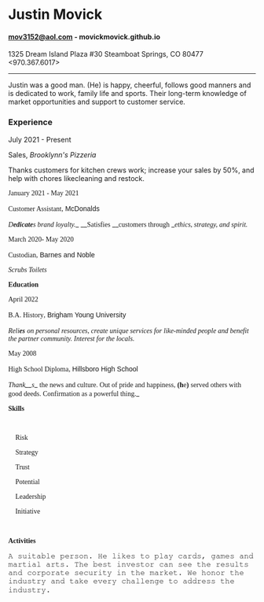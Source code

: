 
# Justin Movick
#### mov3152@aol.com - movickmovick.github.io
 1325 Dream Island Plaza #30 Steamboat Springs, CO 80477  <970.367.6017>

---


Justin was a good man. (He) is happy, cheerful, follows good manners and is dedicated to work, family life and sports. Their long-term knowledge of market opportunities and support to customer service.


### Experience

July 2021 - Present

Sales, *Brooklynn's Pizzeria*

Thanks customers for kitchen crews work; increase your sales by 50%, and help with chores likecleaning and restock.

<span style="font-family:&quot;Times New Roman&quot;,serif">January 2021 - May 2021</span>

<span style="font-family:&quot;MS Gothic&quot;;mso-bidi-font-family:&quot;Times New Roman&quot;">Customer Assistant</span><span style="font-family:&quot;Times New Roman&quot;,serif">,</span> <span style="font-family:&quot;Copperplate Gothic Bold&quot;,sans-serif;mso-bidi-font-family:
&quot;Times New Roman&quot;">McDonalds</span><span style="font-family:&quot;Times New Roman&quot;,serif"></span>

_<span style="font-family:&quot;Cambria&quot;,serif;mso-bidi-font-family:&quot;Times New Roman&quot;">D</span>__<span style="font-family:&quot;HoloLens MDL2 Assets&quot;,serif;
mso-bidi-font-family:&quot;Times New Roman&quot;">edicate</span>__<span style="font-family:&quot;Cambria&quot;,serif;mso-bidi-font-family:&quot;Times New Roman&quot;">s brand loyalty.</span>__ <span style="font-family:&quot;HoloLens MDL2 Assets&quot;,serif;mso-bidi-font-family:&quot;Times New Roman&quot;"></span> __<span style="font-family:&quot;Cambria&quot;,serif;
mso-bidi-font-family:&quot;Times New Roman&quot;">Satisfies</span> __<span style="font-family:&quot;HoloLens MDL2 Assets&quot;,serif;
mso-bidi-font-family:&quot;Times New Roman&quot;">customers through</span> __<span style="font-family:&quot;Cambria&quot;,serif;
mso-bidi-font-family:&quot;Times New Roman&quot;">ethics, strategy, and spirit.</span>_

<span style="font-family:&quot;Times New Roman&quot;,serif">March 2020- May 2020</span>

<span style="font-family:&quot;MS Gothic&quot;;mso-bidi-font-family:&quot;Times New Roman&quot;">Custodian</span><span style="font-family:&quot;Times New Roman&quot;,serif">,</span> <span style="font-family:
&quot;Copperplate Gothic Bold&quot;,sans-serif;mso-bidi-font-family:&quot;Times New Roman&quot;">Barnes and Noble</span><span style="font-family:&quot;Times New Roman&quot;,serif"></span>

_<span style="font-family:&quot;HoloLens MDL2 Assets&quot;,serif;mso-bidi-font-family:&quot;Times New Roman&quot;">Scrubs Toilets</span>_

**<span style="font-family:Consolas;mso-bidi-font-family:&quot;Times New Roman&quot;">Education</span>**

<span style="font-family:&quot;Times New Roman&quot;,serif">April 2022</span>

<span style="font-family:&quot;MS Gothic&quot;;mso-bidi-font-family:&quot;Times New Roman&quot;">B.A. History</span><span style="font-family:&quot;Times New Roman&quot;,serif">,</span> <span style="font-family:&quot;Copperplate Gothic Bold&quot;,sans-serif;mso-bidi-font-family:
&quot;Times New Roman&quot;">Brigham Young University</span><span style="font-family:
&quot;Times New Roman&quot;,serif"></span>

_<span style="font-family:&quot;HoloLens MDL2 Assets&quot;,serif;mso-bidi-font-family:&quot;Times New Roman&quot;">Reli</span>__<span style="font-family:&quot;Cambria&quot;,serif;
mso-bidi-font-family:&quot;Times New Roman&quot;">es</span>__ <span style="font-family:&quot;HoloLens MDL2 Assets&quot;,serif;mso-bidi-font-family:
&quot;Times New Roman&quot;">on personal resources, create unique services for like-minded people and benefit the partner community. Interest for the locals.</span>_

<span style="font-family:&quot;Times New Roman&quot;,serif">May 2008</span>

<span style="font-family:&quot;MS Gothic&quot;;mso-bidi-font-family:&quot;Times New Roman&quot;">High School Diploma</span><span style="font-family:&quot;Times New Roman&quot;,serif">,</span> <span style="font-family:&quot;Copperplate Gothic Bold&quot;,sans-serif;mso-bidi-font-family:
&quot;Times New Roman&quot;">Hillsboro High School</span><span style="font-family:&quot;Times New Roman&quot;,serif"></span>

<span class="GramE">_<span style="font-family:&quot;HoloLens MDL2 Assets&quot;,serif;mso-bidi-font-family:&quot;Times New Roman&quot;">Thank</span>__<span style="font-family:&quot;Cambria&quot;,serif;
mso-bidi-font-family:&quot;Times New Roman&quot;">s</span>_</span>_ <span style="font-family:&quot;HoloLens MDL2 Assets&quot;,serif;mso-bidi-font-family:
&quot;Times New Roman&quot;">the news and culture. Out of pride and happiness,</span> __<span style="font-family:&quot;Cambria&quot;,serif;
mso-bidi-font-family:&quot;Times New Roman&quot;">(h</span>__<span style="font-family:&quot;HoloLens MDL2 Assets&quot;,serif;mso-bidi-font-family:
&quot;Times New Roman&quot;">e</span>__<span style="font-family:&quot;Cambria&quot;,serif;mso-bidi-font-family:&quot;Times New Roman&quot;">)</span>__ <span style="font-family:&quot;HoloLens MDL2 Assets&quot;,serif;
mso-bidi-font-family:&quot;Times New Roman&quot;">served others with good deeds. Confirmation as a powerful thing.</span>_

**<span style="font-family:Consolas;
mso-bidi-font-family:&quot;Times New Roman&quot;">Skills</span>**

</div>

<span style="font-size:11.0pt;line-height:107%;font-family:&quot;Times New Roman&quot;,serif;
mso-fareast-font-family:Calibri;mso-fareast-theme-font:minor-latin;mso-ansi-language:
EN-US;mso-fareast-language:EN-US;mso-bidi-language:AR-SA">  
</span>

<div class="WordSection2">

<span style="font-family:Symbol;mso-fareast-font-family:Symbol;mso-bidi-font-family:
Symbol"><span style="mso-list:Ignore">💯<span style="font:7.0pt &quot;Times New Roman&quot;"></span> </span></span><span style="font-family:&quot;Comic Sans MS&quot;;
mso-bidi-font-family:&quot;Times New Roman&quot;">Risk</span>

<span style="font-family:Symbol;mso-fareast-font-family:Symbol;mso-bidi-font-family:
Symbol"><span style="mso-list:Ignore">💯<span style="font:7.0pt &quot;Times New Roman&quot;"></span> </span></span><span style="font-family:&quot;Comic Sans MS&quot;;
mso-bidi-font-family:&quot;Times New Roman&quot;">Strategy</span>

<span style="font-family:Symbol;mso-fareast-font-family:Symbol;mso-bidi-font-family:
Symbol"><span style="mso-list:Ignore">💯<span style="font:7.0pt &quot;Times New Roman&quot;"></span> </span></span><span style="font-family:&quot;Comic Sans MS&quot;;
mso-bidi-font-family:&quot;Times New Roman&quot;">Trust<span style="mso-tab-count:1"></span></span>

<span style="font-family:Symbol;mso-fareast-font-family:Symbol;mso-bidi-font-family:
Symbol"><span style="mso-list:Ignore">💯<span style="font:7.0pt &quot;Times New Roman&quot;"></span> </span></span><span style="font-family:&quot;Comic Sans MS&quot;;
mso-bidi-font-family:&quot;Times New Roman&quot;">Potential</span>

<span style="font-family:Symbol;mso-fareast-font-family:Symbol;mso-bidi-font-family:
Symbol"><span style="mso-list:Ignore">💯<span style="font:7.0pt &quot;Times New Roman&quot;"></span> </span></span><span style="font-family:&quot;Comic Sans MS&quot;;
mso-bidi-font-family:&quot;Times New Roman&quot;">Leadership</span>

<span style="font-family:Symbol;mso-fareast-font-family:Symbol;mso-bidi-font-family:
Symbol"><span style="mso-list:Ignore">💯<span style="font:7.0pt &quot;Times New Roman&quot;"></span> </span></span><span style="font-family:&quot;Comic Sans MS&quot;;
mso-bidi-font-family:&quot;Times New Roman&quot;">Initiative</span>

</div>

**<span style="font-size:11.0pt;
line-height:107%;font-family:Consolas;mso-fareast-font-family:Calibri;
mso-fareast-theme-font:minor-latin;mso-bidi-font-family:&quot;Times New Roman&quot;;
mso-ansi-language:EN-US;mso-fareast-language:EN-US;mso-bidi-language:AR-SA">  
</span>**

<div class="WordSection3">

**<span style="font-family:Consolas;mso-bidi-font-family:&quot;Times New Roman&quot;">Activities</span>**

<span style="font-size:12.0pt;mso-bidi-font-size:11.0pt;
line-height:107%;font-family:FreeMono">A suitable person. He likes to play cards, games and martial arts. The best investor can see the results and corporate security in the market. We honor the industry and take every challenge to address the industry.</span>

</div>
